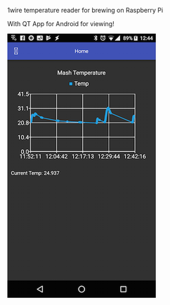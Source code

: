 1wire temperature reader for brewing on Raspberry Pi

With QT App for Android for viewing!

![Screenshot of App on Android](https://github.com/notsig11/brewtemp/raw/master/app/android_screen.png)
